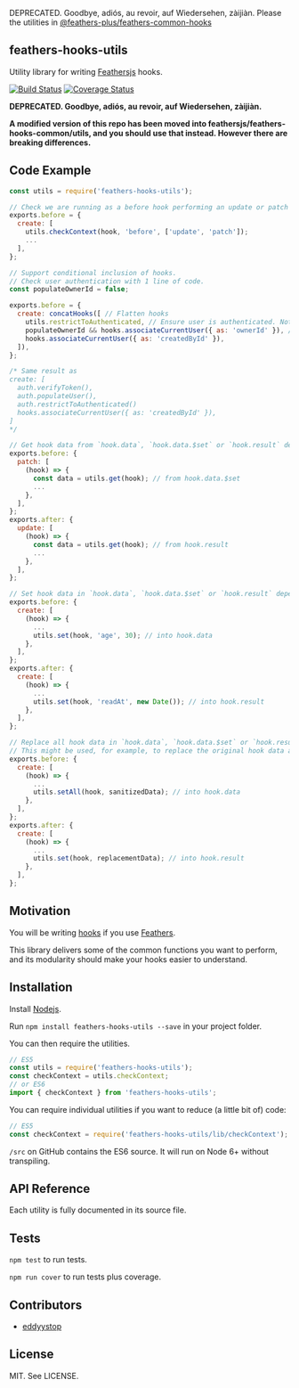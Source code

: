 DEPRECATED. Goodbye, adiós, au revoir, auf Wiedersehen, zàijiàn.
Please the utilities in [@feathers-plus/feathers-common-hooks](https://feathers-plus.github.io/v1/feathers-hooks-common/)

## feathers-hooks-utils
Utility library for writing [Feathersjs](http://feathersjs.com/) hooks.

[![Build Status](https://travis-ci.org/eddyystop/feathers-hooks-utils.svg?branch=master)](https://travis-ci.org/eddyystop/feathers-hooks-utils)
[![Coverage Status](https://coveralls.io/repos/github/eddyystop/feathers-hooks-utils/badge.svg?branch=master)](https://coveralls.io/github/eddyystop/feathers-hooks-utils?branch=master)

**DEPRECATED. Goodbye, adiós, au revoir, auf Wiedersehen, zàijiàn.**

**A modified version of this repo has been moved into feathersjs/feathers-hooks-common/utils,
and you should use that instead.
However there are breaking differences.**

## Code Example

```javascript
const utils = require('feathers-hooks-utils');

// Check we are running as a before hook performing an update or patch method.
exports.before = {
  create: [
    utils.checkContext(hook, 'before', ['update', 'patch']);
    ...
  ],
};
```

```javascript
// Support conditional inclusion of hooks.
// Check user authentication with 1 line of code.
const populateOwnerId = false;

exports.before = {
  create: concatHooks([ // Flatten hooks
    utils.restrictToAuthenticated, // Ensure user is authenticated. Note its not a fcn call.
    populateOwnerId && hooks.associateCurrentUser({ as: 'ownerId' }), // Conditional inclusion
    hooks.associateCurrentUser({ as: 'createdById' }),
  ]),
};

/* Same result as
create: [
  auth.verifyToken(),
  auth.populateUser(),
  auth.restrictToAuthenticated()
  hooks.associateCurrentUser({ as: 'createdById' }),
]
*/
```

```javascript
// Get hook data from `hook.data`, `hook.data.$set` or `hook.result` depending on the context.
exports.before: {
  patch: [
    (hook) => {
      const data = utils.get(hook); // from hook.data.$set
      ...
    },
  ],
};
exports.after: {
  update: [
    (hook) => {
      const data = utils.get(hook); // from hook.result
      ...
    },
  ],
};
```

```javascript
// Set hook data in `hook.data`, `hook.data.$set` or `hook.result` depending on the context.
exports.before: {
  create: [
    (hook) => {
      ...
      utils.set(hook, 'age', 30); // into hook.data
    },
  ],
};
exports.after: {
  create: [
    (hook) => {
      ...
      utils.set(hook, 'readAt', new Date()); // into hook.result
    },
  ],
};
```

```javascript
// Replace all hook data in `hook.data`, `hook.data.$set` or `hook.result` depending on the context.
// This might be used, for example, to replace the original hook data after it has been sanitized. 
exports.before: {
  create: [
    (hook) => {
      ...
      utils.setAll(hook, sanitizedData); // into hook.data
    },
  ],
};
exports.after: {
  create: [
    (hook) => {
      ...
      utils.set(hook, replacementData); // into hook.result
    },
  ],
};
```


## Motivation

You will be writing [hooks](http://docs.feathersjs.com/hooks/readme.html)
if you use [Feathers](http://feathersjs.com/).

This library delivers some of the common functions you want to perform,
and its modularity should make your hooks easier to understand.

## Installation

Install [Nodejs](https://nodejs.org/en/).

Run `npm install feathers-hooks-utils --save` in your project folder.

You can then require the utilities.

```javascript
// ES5
const utils = require('feathers-hooks-utils');
const checkContext = utils.checkContext;
// or ES6
import { checkContext } from 'feathers-hooks-utils';
```

You can require individual utilities if you want to reduce (a little bit of) code:

```javascript
// ES5
const checkContext = require('feathers-hooks-utils/lib/checkContext');
```

`/src` on GitHub contains the ES6 source. It will run on Node 6+ without transpiling.

## API Reference

Each utility is fully documented in its source file.

## Tests

`npm test` to run tests.

`npm run cover` to run tests plus coverage.

## Contributors

- [eddyystop](https://github.com/eddyystop)

## License

MIT. See LICENSE.
